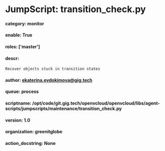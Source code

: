 
# JumpScript: transition_check.py
        
#### category: monitor
#### enable: True
#### roles: ['master']
#### descr: 
```
Recover objects stuck in transition states

```
#### author: ekaterina.evdokimova@gig.tech
#### queue: process
#### scriptname: /opt/code/git.gig.tech/openvcloud/openvcloud/libs/agent-scripts/jumpscripts/maintenance/transition_check.py
#### version: 1.0
#### organization: greenitglobe
#### action_docstring: None